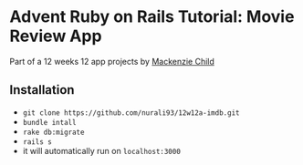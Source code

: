 # Advent Ruby on Rails Tutorial: Movie Review App

Part of a 12 weeks 12 app projects by [Mackenzie Child](https://github.com/mackenziechild/movie_review)

## Installation
- `git clone https://github.com/nurali93/12w12a-imdb.git`
- `bundle intall`
- `rake db:migrate`
- `rails s`
- it will automatically run on `localhost:3000`

